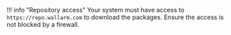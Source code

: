 !!! info "Repository access"
    Your system must have access to `https://repo.wallarm.com` to download the packages.
    Ensure the access is not blocked by a firewall.

